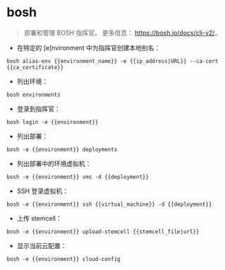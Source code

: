 # bosh

> 部署和管理 BOSH 指挥官。
> 更多信息： <https://bosh.io/docs/cli-v2/>。

- 在特定的 [e]nvironment 中为指挥官创建本地别名：

`bosh alias-env {{environment_name}} -e {{ip_address|URL}} --ca-cert {{ca_certificate}}`

- 列出环境：

`bosh environments`

- 登录到指挥官：

`bosh login -e {{environment}}`

- 列出部署：

`bosh -e {{environment}} deployments`

- 列出部署中的环境虚拟机：

`bosh -e {{environment}} vms -d {{deployment}}`

- SSH 登录虚拟机：

`bosh -e {{environment}} ssh {{virtual_machine}} -d {{deployment}}`

- 上传 stemcell：

`bosh -e {{environment}} upload-stemcell {{stemcell_file|url}}`

- 显示当前云配置：

`bosh -e {{environment}} cloud-config`